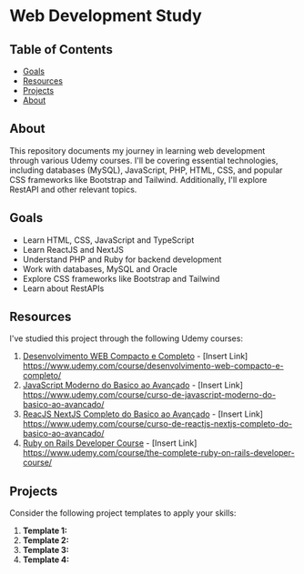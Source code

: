 # Web Development Study

## Table of Contents
- [Goals](#goals)
- [Resources](#resources)
- [Projects](#projects)
- [About](#about)

## About

This repository documents my journey in learning web development through various Udemy courses. I'll be covering essential technologies, including databases (MySQL), JavaScript, PHP, HTML, CSS, and popular CSS frameworks like Bootstrap and Tailwind. Additionally, I'll explore RestAPI and other relevant topics.

## Goals

- Learn HTML, CSS, JavaScript and TypeScript
- Learn ReactJS and NextJS
- Understand PHP and Ruby for backend development
- Work with databases, MySQL and Oracle
- Explore CSS frameworks like Bootstrap and Tailwind
- Learn about RestAPIs

## Resources

I've studied this project through the following Udemy courses:

1. [Desenvolvimento WEB Compacto e Completo](#) - [Insert Link] https://www.udemy.com/course/desenvolvimento-web-compacto-e-completo/
2. [JavaScript Moderno do Basico ao Avançado](#) - [Insert Link] https://www.udemy.com/course/curso-de-javascript-moderno-do-basico-ao-avancado/
3. [ReacJS NextJS Completo do Basico ao Avançado](#) - [Insert Link] https://www.udemy.com/course/curso-de-reactjs-nextjs-completo-do-basico-ao-avancado/
4. [Ruby on Rails Developer Course](#) - [Insert Link] https://www.udemy.com/course/the-complete-ruby-on-rails-developer-course/

## Projects

Consider the following project templates to apply your skills:

1. **Template 1:** 
2. **Template 2:** 
3. **Template 3:** 
4. **Template 4:** 